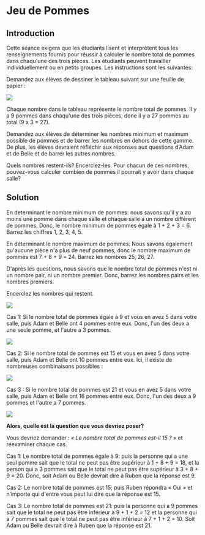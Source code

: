 # Jeu de Pommes

## Introduction

Cette séance exigera que les étudiants lisent et interprètent tous les renseignements fournis pour réussir à calculer le nombre total de pommes dans chaqu'une des trois pièces. Les étudiants peuvent travailler individuellement ou en petits groupes. Les instructions sont les suivantes:

Demandez aux élèves de dessiner le tableau suivant sur une feuille de papier :

![](https://github.com/supportingami/sami-maths-club/blob/master/maths-club-pack/images/apple-teaser-3.png?raw=true)

Chaque nombre dans le tableau représente le nombre total de pommes. Il y a 9 pommes dans chaqu'une des trois pièces, done il y a 27 pommes au total (9 x 3 = 27).

Demandez aux élèves de déterminer les nombres minimum et maximum possible de pommes et de barrer les nombres en dehors de cette gamme. De plus, les élèves devraient réfléchir aux réponses aux questions d’Adam et de Belle et de barrer les autres nombres.

Quels nombres restent-ils? Encerclez-les. Pour chacun de ces nombres, pouvez-vous calculer combien de pommes il pourrait y avoir dans chaque salle?


## Solution

En determinant le nombre minimum de pommes: nous savons qu'il y a au moins une pomme dans chaque salle et chaque salle a un nombre différent de pommes. Donc, le nombre minimum de pommes égale à 1 + 2 + 3 = 6. Barrez les chiffres 1, 2, 3, 4, 5.

En déterminant le nombre maximum de pommes: Nous savons également qu'aucune pièce n'a plus de neuf pommes, donc le nombre maximum de pommes est  7 + 8 + 9 = 24. Barrez les nombres 25, 26, 27.

D'après les questions, nous savons que le nombre total de pommes n'est ni un nombre pair, ni un nombre premier. Donc, barrez les nombres pairs et les nombres premiers.

Encerclez les nombres qui restent.

![](https://github.com/supportingami/sami-maths-club/blob/master/maths-club-pack/images/apple-teaser-4.png?raw=true)

Cas 1: Si le nombre total de pommes égale à 9 et vous en avez 5 dans votre salle, puis Adam et Belle ont 4 pommes entre eux. Donc, l'un des deux a une seule pomme, et l'autre a 3 pommes.

![](https://github.com/supportingami/sami-maths-club/blob/master/maths-club-pack/images/apple-teaser-5.png?raw=true)

Cas 2: Si le nombre total de pommes est 15 et vous en avez 5 dans votre salle, puis Adam et Belle ont 10 pommes entre eux. Ici, il existe de nombreuses combinaisons possibles :

![](https://github.com/supportingami/sami-maths-club/blob/master/maths-club-pack/images/apple-teaser-6.png?raw=true)


Cas 3 : Si le nombre total de pommes est 21 et vous en avez 5 dans votre salle, puis Adam et Belle ont 16 pommes entre eux. Donc, l'un des deux a 9 pommes et l'autre a 7 pommes.

![](https://github.com/supportingami/sami-maths-club/blob/master/maths-club-pack/images/apple-teaser-7.png?raw=true)

**Alors, quelle est la question que vous devriez poser?**

Vous devriez demander :  *« Le nombre total de pommes est-il 15 ? »* et réexaminer chaque cas.

Cas 1: Le nombre total de pommes égale à 9: puis la personne qui a une seul pomme sait que le total ne peut pas être supérieur à 1 + 8 + 9 = 18, et la person qui a 3 pommes sait que le total ne peut pas être supérieur à 3 + 8 + 9 = 20. Donc, soit Adam ou Belle devrait dire à Ruben que la réponse est 9.

Cas 2: Le nombre total de pommes est 15; puis Ruben répondra « Oui » et n’importe qui d'entre vous peut lui dire que la réponse est 15.

Cas 3: Le nombre total de pommes est 21: puis la personne qui a 9 pommes sait que le total ne peut pas être inférieur à 9 + 1 + 2 = 12 et la personne qui a 7 pommes sait que le total ne peut pas être inférieur à 7 + 1 + 2 = 10. Soit Adam ou Belle devrait dire à Ruben que la réponse est 21.
 



